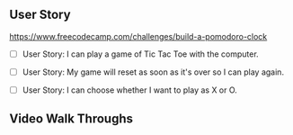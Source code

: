 ## User Story

https://www.freecodecamp.com/challenges/build-a-pomodoro-clock

- [ ] User Story: I can play a game of Tic Tac Toe with the computer.

- [ ] User Story: My game will reset as soon as it's over so I can play again.

- [ ] User Story: I can choose whether I want to play as X or O.

## Video Walk Throughs
